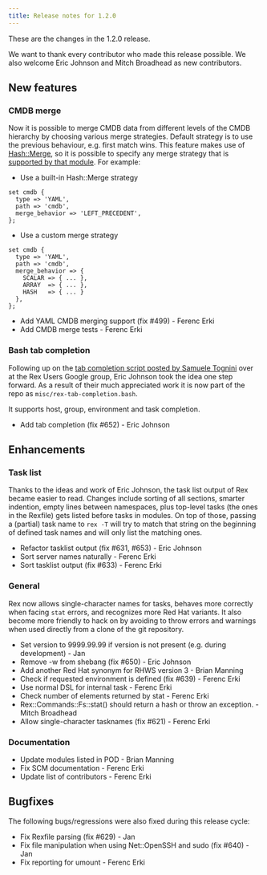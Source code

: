 ```yaml
---
title: Release notes for 1.2.0
---
```


These are the changes in the 1.2.0 release.

We want to thank every contributor who made this release possible. We also welcome Eric Johnson and Mitch Broadhead as new contributors.

## New features

### CMDB merge

Now it is possible to merge CMDB data from different levels of the CMDB hierarchy by choosing various merge strategies. Default strategy is to use the previous behaviour, e.g. first match wins. This feature makes use of [Hash::Merge](https://metacpan.org/pod/Hash::Merge), so it is possible to specify any merge strategy that is [supported by that module](https://metacpan.org/pod/Hash::Merge#specify_behavior-hashref-name). For example:

-   Use a built-in Hash::Merge strategy

<!-- -->

    set cmdb {
      type => 'YAML',
      path => 'cmdb',
      merge_behavior => 'LEFT_PRECEDENT',
    };

-   Use a custom merge strategy

<!-- -->

    set cmdb {
      type => 'YAML',
      path => 'cmdb',
      merge_behavior => {
        SCALAR => { ... },
        ARRAY  => { ... },
        HASH   => { ... }
      }, 
    };

-   Add YAML CMDB merging support (fix \#499) - Ferenc Erki
-   Add CMDB merge tests - Ferenc Erki

### Bash tab completion

Following up on the [tab completion script posted by Samuele Tognini](https://groups.google.com/forum/#!searchin/rex-users/bash$20completion/rex-users/HlIbyKYJu2c/LnSkTblEj5gJ) over at the Rex Users Google group, Eric Johnson took the idea one step forward. As a result of their much appreciated work it is now part of the repo as `misc/rex-tab-completion.bash`.

It supports host, group, environment and task completion.

-   Add tab completion (fix \#652) - Eric Johnson

## Enhancements

### Task list

Thanks to the ideas and work of Eric Johnson, the task list output of Rex became easier to read. Changes include sorting of all sections, smarter indention, empty lines between namespaces, plus top-level tasks (the ones in the Rexfile) gets listed before tasks in modules. On top of those, passing a (partial) task name to `rex -T` will try to match that string on the beginning of defined task names and will only list the matching ones.

-   Refactor tasklist output (fix \#631, \#653) - Eric Johnson
-   Sort server names naturally - Ferenc Erki
-   Sort tasklist output (fix \#633) - Ferenc Erki

### General

Rex now allows single-character names for tasks, behaves more correctly when facing `stat` errors, and recognizes more Red Hat variants. It also become more friendly to hack on by avoiding to throw errors and warnings when used directly from a clone of the git repository.

-   Set version to 9999.99.99 if version is not present (e.g. during development) - Jan
-   Remove -w from shebang (fix \#650) - Eric Johnson
-   Add another Red Hat synonym for RHWS version 3 - Brian Manning
-   Check if requested environment is defined (fix \#639) - Ferenc Erki
-   Use normal DSL for internal task - Ferenc Erki
-   Check number of elements returned by stat - Ferenc Erki
-   Rex::Commands::Fs::stat() should return a hash or throw an exception. - Mitch Broadhead
-   Allow single-character tasknames (fix \#621) - Ferenc Erki

### Documentation

-   Update modules listed in POD - Brian Manning
-   Fix SCM documentation - Ferenc Erki
-   Update list of contributors - Ferenc Erki

## Bugfixes

The following bugs/regressions were also fixed during this release cycle:

-   Fix Rexfile parsing (fix \#629) - Jan
-   Fix file manipulation when using Net::OpenSSH and sudo (fix \#640) - Jan
-   Fix reporting for umount - Ferenc Erki

